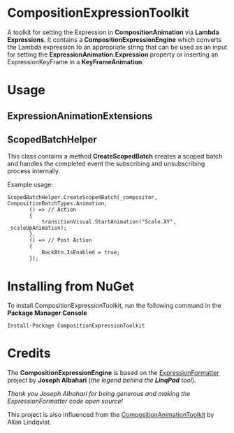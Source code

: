 # CompositionExpressionToolkit
A toolkit for setting the Expression in **CompositionAnimation** via **Lambda Expressions**. It contains a **CompositionExpressionEngine** which converts the Lambda expression to an appropriate string that can be used as an input for setting the **ExpressionAnimation.Expression** property or inserting an ExpressionKeyFrame in a **KeyFrameAnimation**.

# Usage

## ExpressionAnimationExtensions

## ScopedBatchHelper

This class contains a method **CreateScopedBatch** creates a scoped batch and handles the completed event the subscribing and unsubscribing process internally.

Example usage:


```
ScopedBatchHelper.CreateScopedBatch(_compositor, CompositionBatchTypes.Animation,
       () => // Action
       {
           transitionVisual.StartAnimation("Scale.XY", _scaleUpAnimation);
       },
       () => // Post Action
       {
           BackBtn.IsEnabled = true;
       });
```

# Installing from NuGet
To install CompositionExpressionToolkit, run the following command in the  **Package Manager Console**  

`Install-Package CompositionExpressionToolkit`

# Credits
The **CompositionExpressionEngine** is based on the <a href="https://github.com/albahari/ExpressionFormatter">ExpressionFormatter</a> project by **Joseph Albahari** (*the legend behind the*  ***LinqPad*** *tool*). 

*Thank you Joseph Albahari for being generous and making the ExpressionFormatter code open source!*

This project is also influenced from the <a href="https://github.com/aL3891/CompositionAnimationToolkit">CompositionAnimationToolkit</a> by Allan Lindqvist.
